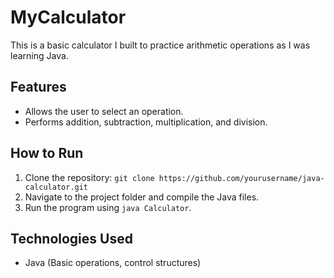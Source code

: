 # MyCalculator

This is a basic calculator I built to practice arithmetic operations as I was learning Java.


## Features
- Allows the user to select an operation.
- Performs addition, subtraction, multiplication, and division.

## How to Run
1. Clone the repository: `git clone https://github.com/yourusername/java-calculator.git`
2. Navigate to the project folder and compile the Java files.
3. Run the program using `java Calculator`.

## Technologies Used
- Java (Basic operations, control structures)
